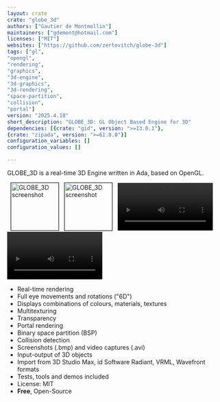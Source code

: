 ```yaml
---
layout: crate
crate: "globe_3d"
authors: ["Gautier de Montmollin"]
maintainers: ["gdemont@hotmail.com"]
licenses: ["MIT"]
websites: ["https://github.com/zertovitch/globe-3d"]
tags: ["gl",
"opengl",
"rendering",
"graphics",
"3d-engine",
"3d-graphics",
"3d-rendering",
"space-partition",
"collision",
"portal"]
version: "2025.4.18"
short_description: "GLOBE_3D: GL Object Based Engine for 3D"
dependencies: [{crate: "gid", version: ">=13.0.1"},
{crate: "zipada", version: ">=61.0.0"}]
configuration_variables: []
configuration_values: []

---
```

GLOBE_3D is a real-time 3D Engine written in Ada, based on OpenGL.

&nbsp;       <a target="_blank" href="https://globe3d.sourceforge.io/g3d/dem2.jpg"><img src="https://globe3d.sourceforge.io/g3d/dem2mini.png" border="1" alt="GLOBE_3D screenshot" width="auto" height="111"></a>
&nbsp;       <a target="_blank" href="https://globe3d.sourceforge.io/g3d/dem5.jpg"><img src="https://globe3d.sourceforge.io/g3d/dem5mini.jpg" border="1" alt="GLOBE_3D screenshot" width="auto" height="111"></a>
&nbsp;       <video width="auto" height="111" controls><source src="https://globe3d.sourceforge.io/g3d/borgstar.mp4" type="video/mp4"></video>
&nbsp;       <video width="auto" height="111" controls><source src="https://globe3d.sourceforge.io/g3d/gloom.mp4"    type="video/mp4"></video>

  * Real-time rendering
  * Full eye movements and rotations ("6D")
  * Displays combinations of colours, materials, textures
  * Multitexturing
  * Transparency
  * Portal rendering
  * Binary space partition (BSP)
  * Collision detection
  * Screenshots (.bmp) and video captures (.avi)
  * Input-output of 3D objects
  * Import from 3D Studio Max, id Software Radiant, VRML, Wavefront formats
  * Tests, tools and demos included
  * License: MIT
  * **Free**, Open-Source


